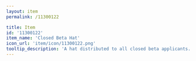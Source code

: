 ```yaml
---
layout: item
permalink: /11300122

title: Item
id: '11300122'
item_name: 'Closed Beta Hat'
icon_url: 'item/icon/11300122.png'
tooltip_description: 'A hat distributed to all closed beta applicants. Outfit items replace the look of your gear when equipped.'
---
```

